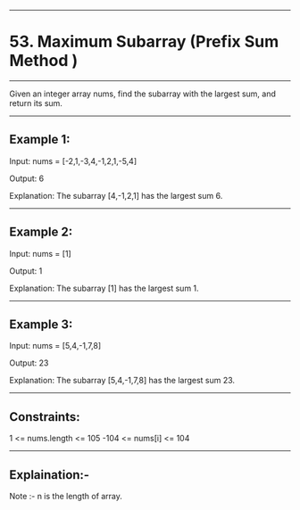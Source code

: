 

-----------------
# 53. Maximum Subarray  (Prefix Sum Method )
---------------------

Given an integer array nums, find the 
subarray
 with the largest sum, and return its sum.

 
----------------
Example 1:
---------------

Input: nums = [-2,1,-3,4,-1,2,1,-5,4]

Output: 6

Explanation: The subarray [4,-1,2,1] has the largest sum 6.



----------------
Example 2:
---------------

Input: nums = [1]

Output: 1

Explanation: The subarray [1] has the largest sum 1.



----------------
Example 3:
---------------

Input: nums = [5,4,-1,7,8]

Output: 23

Explanation: The subarray [5,4,-1,7,8] has the largest sum 23.
 
--------------
Constraints:
------------

1 <= nums.length <= 105
-104 <= nums[i] <= 104


-------------
Explaination:-
-------------

Note :- n is the length of array.
